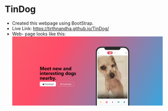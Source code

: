 # TinDog
- Created this webpage using BootStrap.
- Live Link: https://tirthnandha.github.io/TinDog/
-  Web- page looks like this:
![Home](image.png)
